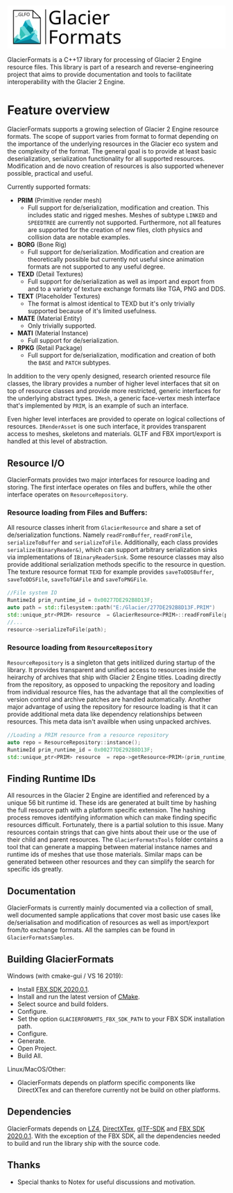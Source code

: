 ![GFLogo](./logo/logo.svg)

GlacierFormats is a C++17 library for processing of Glacier 2 Engine resource files. This library is part of a research and reverse-engineering project that aims to provide documentation and tools to facilitate interoperability with the Glacier 2 Engine. 

# Feature overview
GlacierFormats supports a growing selection of Glacier 2 Engine resource formats. The scope of support varies from format to format depending on the importance of the underlying resources in the Glacier eco system and the complexity of the format. The general goal is to provide at least basic deserialization, serialization functionality for all supported resources. Modification and de novo creation of resources is also supported whenever possible, practical and useful.

Currently supported formats:
- **PRIM** (Primitive render mesh)
    - Full support for de/serialization, modification and creation. This includes static and rigged meshes. Meshes of subtype `LINKED` and `SPEEDTREE` are currently not supported. Furthermore, not all features are supported for the creation of new files, cloth physics and collision data are notable examples.
- **BORG** (Bone Rig)
    - Full support for de/serialization. Modification and creation are theoretically possible but currently not useful since animation formats are not supported to any useful degree.
- **TEXD** (Detail Textures)
    - Full support for de/serialization as well as import and export from and to a variety of texture exchange formats like TGA, PNG and DDS.
- **TEXT** (Placeholder Textures)
    - The format is almost identical to TEXD but it's only trivially  supported because of it's limited usefulness.
- **MATE** (Material Entity)
    - Only trivially supported. 
- **MATI** (Material Instance)
    - Full support for de/serialization. 
- **RPKG** (Retail Package)
    - Full support for de/serialization, modification and creation of both the `BASE` and `PATCH` subtypes. 

In addition to the very openly designed, research oriented resource file classes, the library provides a number of higher level interfaces that sit on top of resource classes and provide more restricted, generic interfaces for the underlying abstract types. `IMesh`, a generic face-vertex mesh interface that's implemented by `PRIM`, is an example of such an interface. 

Even higher level interfaces are provided to operate on logical collections of resources. `IRenderAsset` is one such interface, it provides transparent access to meshes, skeletons and materials. GLTF and FBX import/export is handled at this level of abstraction. 

## Resource I/O
GlacierFormats provides two major interfaces for resource loading and storing. The first interface operates on files and buffers, while the other interface operates on `ResourceRepository`.

### Resource loading from Files and Buffers:
All resource classes inherit from `GlacierResource` and share a set of de/serialization functions. Namely `readFromBuffer`, `readFromFile`, `serializeToBuffer` and `serializeToFile`. Additionally, each class provides `serialize(BinaryReader&)`, which can support arbitrary serialization sinks via implementations of `IBinaryReaderSink`. Some resource classes may also provide additional serialization methods specific to the resource in question. The texture resource format `TEXD` for example provides `saveToDDSBuffer`, `saveToDDSFile`, `saveToTGAFile` and `saveToPNGFile`.
```cpp
//File system IO
RuntimeId prim_runtime_id = 0x00277DE292B8D13F;
auto path = std::filesystem::path("E:/Glacier/277DE292B8D13F.PRIM")
std::unique_ptr<PRIM> resource  = GlacierResource<PRIM>::readFromFile(path, prim_runtime_id);
//...
resource->serializeToFile(path);
``` 

### Resource loading from `ResourceRepository`
`ResourceRepository` is a singleton that gets initilized during startup of the library. It provides transparent and unified access to resources inside the heirarchy of archives that ship with Glacier 2 Engine titles. Loading directly from the repository, as opposed to unpacking the repository and loading from individual resource files, has the advantage that all the complexities of version control and archive patches are handled automatically. 
Another major advantage of using the repository for resource loading is that it can provide additional meta data like dependency relationships between resources. This meta data isn't availble when using unpacked archives. 

```cpp
//Loading a PRIM resource from a resource repository
auto repo = ResourceRepository::instance();
RuntimeId prim_runtime_id = 0x00277DE292B8D13F;
std::unique_ptr<PRIM> resource  = repo->getResource<PRIM>(prim_runtime_id);
``` 

## Finding Runtime IDs
All resources in the Glacier 2 Engine are identified and referenced by a unique 56 bit runtime id. These ids are generated at built time by hashing the full resource path with a platform specific extension. The hashing process removes identifying information which can make finding specific resources difficult. Fortunately, there is a partial solution to this issue. Many resources contain strings that can give hints about their use or the use of their child and parent resources. The `GlacierFormatsTools` folder contains a tool that can generate a mapping between material instance names and runtime ids of meshes that use those materials. Similar maps can be generated between other resources and they can simplify the search for specific ids greatly. 

## Documentation
GlacierFormats is currently mainly documented via a collection of small, well documented sample applications that cover most basic use cases like de/serialisation and modification of resources as well as import/export from/to exchange formats. All the samples can be found in `GlacierFormatsSamples`.

## Building GlacierFormats 
Windows (with cmake-gui / VS 16 2019):
- Install [FBX SDK 2020.0.1](https://www.autodesk.com/content/dam/autodesk/www/adn/fbx/2020-0-1/fbx202001_fbxsdk_vs2017_win.exe).
- Install and run the latest version of [CMake](https://cmake.org/download/).
- Select source and build folders.
- Configure.
- Set the option `GLACIERFORAMTS_FBX_SDK_PATH` to your FBX SDK installation path.
- Configure.
- Generate.
- Open Project.
- Build All. 

 Linux/MacOS/Other:
- GlacierFormats depends on platform specific components like DirectXTex and can therefore currently not be build on other platforms. 

## Dependencies
GlacierFormats depends on [LZ4](https://github.com/lz4/lz4), [DirectXTex](https://github.com/microsoft/DirectXTex), [glTF-SDK](https://github.com/microsoft/glTF-SDK) and [FBX SDK 2020.0.1](https://www.autodesk.com/content/dam/autodesk/www/adn/fbx/2020-0-1/fbx202001_fbxsdk_vs2017_win.exe). With the exception of the FBX SDK, all the dependencies needed to build and run the library ship with the source code. 

## Thanks 
 - Special thanks to Notex for useful discussions and motivation.